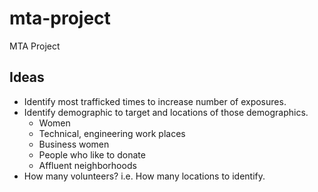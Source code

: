 # mta-project
MTA Project

## Ideas

- Identify most trafficked times to increase number of exposures.
- Identify demographic to target and locations of those demographics.
    - Women
    - Technical, engineering work places
    - Business women
    - People who like to donate
    - Affluent neighborhoods
- How many volunteers?  i.e. How many locations to identify.
